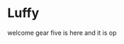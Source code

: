 # Luffy
welcome
gear five is here and it is op 
 
 
     
  
          
                             
                                  
                                            
                                                                  
                                      
                                     
                       
           
     
 
